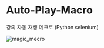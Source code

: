# Auto-Play-Macro
강의 자동 재생 메크로 (Python selenium)

![magic_mecro](https://user-images.githubusercontent.com/61939286/125160182-8fee7900-e1b6-11eb-91f3-3d6563ada849.png)
